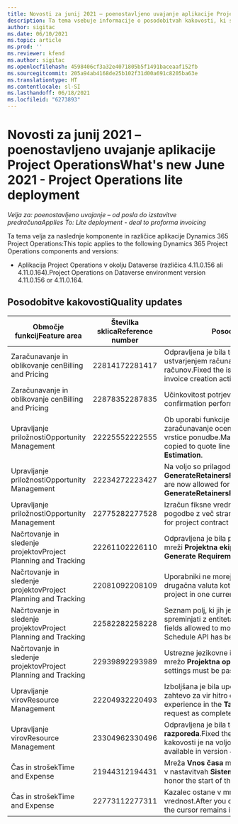 ```yaml
---
title: Novosti za junij 2021 – poenostavljeno uvajanje aplikacije Project Operations
description: Ta tema vsebuje informacije o posodobitvah kakovosti, ki so na voljo v junijski (2021) izdaji poenostavljenega uvajanja aplikacije Project Operations.
author: sigitac
ms.date: 06/10/2021
ms.topic: article
ms.prod: ''
ms.reviewer: kfend
ms.author: sigitac
ms.openlocfilehash: 4598406cf3a32e4071805b5f1491baceaaf152fb
ms.sourcegitcommit: 205a94ab4168de25b102f31d00a691c8205ba63e
ms.translationtype: HT
ms.contentlocale: sl-SI
ms.lasthandoff: 06/18/2021
ms.locfileid: "6273893"
---
```

# <a name="whats-new-june-2021---project-operations-lite-deployment"></a><span data-ttu-id="da030-103">Novosti za junij 2021 – poenostavljeno uvajanje aplikacije Project Operations</span><span class="sxs-lookup"><span data-stu-id="da030-103">What's new June 2021 - Project Operations lite deployment</span></span>

<span data-ttu-id="da030-104">_Velja za: poenostavljeno uvajanje – od posla do izstavitve predračuna_</span><span class="sxs-lookup"><span data-stu-id="da030-104">_Applies To: Lite deployment - deal to proforma invoicing_</span></span>

<span data-ttu-id="da030-105">Ta tema velja za naslednje komponente in različice aplikacije Dynamics 365 Project Operations:</span><span class="sxs-lookup"><span data-stu-id="da030-105">This topic applies to the following Dynamics 365 Project Operations components and versions:</span></span>

  - <span data-ttu-id="da030-106">Aplikacija Project Operations v okolju Dataverse (različica 4.11.0.156 ali 4.11.0.164).</span><span class="sxs-lookup"><span data-stu-id="da030-106">Project Operations on Dataverse environment version 4.11.0.156 or 4.11.0.164.</span></span>

## <a name="quality-updates"></a><span data-ttu-id="da030-107">Posodobitve kakovosti</span><span class="sxs-lookup"><span data-stu-id="da030-107">Quality updates</span></span>

| <span data-ttu-id="da030-108">**Območje funkcij**</span><span class="sxs-lookup"><span data-stu-id="da030-108">**Feature area**</span></span> | <span data-ttu-id="da030-109">**Številka sklica**</span><span class="sxs-lookup"><span data-stu-id="da030-109">**Reference number**</span></span> | <span data-ttu-id="da030-110">**Posodobitev kakovosti**</span><span class="sxs-lookup"><span data-stu-id="da030-110">**Quality update**</span></span> |
| --- | --- | --- |
| <span data-ttu-id="da030-111">Zaračunavanje in oblikovanje cen</span><span class="sxs-lookup"><span data-stu-id="da030-111">Billing and Pricing</span></span> | <span data-ttu-id="da030-112">2281417</span><span class="sxs-lookup"><span data-stu-id="da030-112">2281417</span></span> | <span data-ttu-id="da030-113">Odpravljena je bila težava, povezana z neuspešnim samodejnim ustvarjenjem računa s pomočjo razporeda za izdajanje računov.</span><span class="sxs-lookup"><span data-stu-id="da030-113">Fixed the issue regarding the failure of the automatic invoice creation action through the invoice schedule.</span></span> |
| <span data-ttu-id="da030-114">Zaračunavanje in oblikovanje cen</span><span class="sxs-lookup"><span data-stu-id="da030-114">Billing and Pricing</span></span> | <span data-ttu-id="da030-115">2287835</span><span class="sxs-lookup"><span data-stu-id="da030-115">2287835</span></span> |   <span data-ttu-id="da030-116">Učinkovitost potrjevanja računa je izboljšana.</span><span class="sxs-lookup"><span data-stu-id="da030-116">Improved invoice confirmation performance.</span></span> |
| <span data-ttu-id="da030-117">Upravljanje priložnosti</span><span class="sxs-lookup"><span data-stu-id="da030-117">Opportunity Management</span></span> | <span data-ttu-id="da030-118">2222555</span><span class="sxs-lookup"><span data-stu-id="da030-118">2222555</span></span> | <span data-ttu-id="da030-119">Ob uporabi funkcije **Uvoz iz ocene projekta** mora biti zaračunavanje ocene materiala ustrezno kopirano v podrobnosti vrstice ponudbe.</span><span class="sxs-lookup"><span data-stu-id="da030-119">Material estimates chargeability must be correctly copied to quote line details when using **Import from Project Estimation**.</span></span> |
| <span data-ttu-id="da030-120">Upravljanje priložnosti</span><span class="sxs-lookup"><span data-stu-id="da030-120">Opportunity Management</span></span> | <span data-ttu-id="da030-121">2223427</span><span class="sxs-lookup"><span data-stu-id="da030-121">2223427</span></span> | <span data-ttu-id="da030-122">Na voljo so prilagoditve za dejanje, **GenerateRetainersFromRetainerScheduleOptions**.</span><span class="sxs-lookup"><span data-stu-id="da030-122">Customizations are now allowed for the action, **GenerateRetainersFromRetainerScheduleOptions**.</span></span> |
| <span data-ttu-id="da030-123">Upravljanje priložnosti</span><span class="sxs-lookup"><span data-stu-id="da030-123">Opportunity Management</span></span> | <span data-ttu-id="da030-124">2277528</span><span class="sxs-lookup"><span data-stu-id="da030-124">2277528</span></span> | <span data-ttu-id="da030-125">Izračun fiksne vrednosti mejnika obračunavanja za podrobnosti pogodbe z več strankami.</span><span class="sxs-lookup"><span data-stu-id="da030-125">Fixed billing milestone value calculation for project contract lines with multiple customers.</span></span> |
| <span data-ttu-id="da030-126">Načrtovanje in sledenje projektov</span><span class="sxs-lookup"><span data-stu-id="da030-126">Project Planning and Tracking</span></span> | <span data-ttu-id="da030-127">2226110</span><span class="sxs-lookup"><span data-stu-id="da030-127">2226110</span></span> | <span data-ttu-id="da030-128">Odpravljena je bila predhodna težava s funkcijo **Ustvari zahtevo** v mreži **Projektna ekipa**.</span><span class="sxs-lookup"><span data-stu-id="da030-128">Fixed the intermittent issue with the **Generate Requirement** function in the **Project team** grid.</span></span> |
| <span data-ttu-id="da030-129">Načrtovanje in sledenje projektov</span><span class="sxs-lookup"><span data-stu-id="da030-129">Project Planning and Tracking</span></span> | <span data-ttu-id="da030-130">2208109</span><span class="sxs-lookup"><span data-stu-id="da030-130">2208109</span></span> | <span data-ttu-id="da030-131">Uporabniki ne morejo ustvariti projekta, za katerega je uporabljena drugačna valuta kot za povezana opravila.</span><span class="sxs-lookup"><span data-stu-id="da030-131">Users can't create a project in one currency with related tasks in another currency.</span></span> |
| <span data-ttu-id="da030-132">Načrtovanje in sledenje projektov</span><span class="sxs-lookup"><span data-stu-id="da030-132">Project Planning and Tracking</span></span> | <span data-ttu-id="da030-133">2258228</span><span class="sxs-lookup"><span data-stu-id="da030-133">2258228</span></span> | <span data-ttu-id="da030-134">Seznam polj, ki jih je ob uporabi API-ja razporeda mogoče spreminjati z entitetami **Razporejanje**, je posodobljen.</span><span class="sxs-lookup"><span data-stu-id="da030-134">The list of fields allowed to modify with **Scheduling** entities using the Schedule API has been updated.</span></span> |
| <span data-ttu-id="da030-135">Načrtovanje in sledenje projektov</span><span class="sxs-lookup"><span data-stu-id="da030-135">Project Planning and Tracking</span></span> | <span data-ttu-id="da030-136">2293989</span><span class="sxs-lookup"><span data-stu-id="da030-136">2293989</span></span> | <span data-ttu-id="da030-137">Ustrezne jezikovne in področne nastavitve je treba posredovati v mrežo **Projektna opravila**.</span><span class="sxs-lookup"><span data-stu-id="da030-137">The correct language and regional settings must be passed to the **Project Tasks** grid.</span></span>|
| <span data-ttu-id="da030-138">Upravljanje virov</span><span class="sxs-lookup"><span data-stu-id="da030-138">Resource Management</span></span> | <span data-ttu-id="da030-139">2220493</span><span class="sxs-lookup"><span data-stu-id="da030-139">2220493</span></span> | <span data-ttu-id="da030-140">Izboljšana je bila uporabniška izkušnja v mreži **Opravilo** ob tem, ko zahtevo za vir hitro označite kot zaključeno.</span><span class="sxs-lookup"><span data-stu-id="da030-140">Fixed the user experience in the **Task** grid when quickly marking a resource request as complete.</span></span> |
| <span data-ttu-id="da030-141">Upravljanje virov</span><span class="sxs-lookup"><span data-stu-id="da030-141">Resource Management</span></span> | <span data-ttu-id="da030-142">2330496</span><span class="sxs-lookup"><span data-stu-id="da030-142">2330496</span></span> | <span data-ttu-id="da030-143">Odpravljena je bila težava z nalaganjem elementa **Plošča razporeda**.</span><span class="sxs-lookup"><span data-stu-id="da030-143">Fixed the **Schedule Board** loading issue.</span></span> <span data-ttu-id="da030-144">(Posodobitev kakovosti je na voljo v različici 4.11.0.164)</span><span class="sxs-lookup"><span data-stu-id="da030-144">(Quality update is available in version 4.11.0.164)</span></span> |
| <span data-ttu-id="da030-145">Čas in strošek</span><span class="sxs-lookup"><span data-stu-id="da030-145">Time and Expense</span></span> | <span data-ttu-id="da030-146">2194431</span><span class="sxs-lookup"><span data-stu-id="da030-146">2194431</span></span> | <span data-ttu-id="da030-147">Mreža **Vnos časa** mora upoštevati začetek tedna, kot je določeno v nastavitvah **Sistemske nastavitve**.</span><span class="sxs-lookup"><span data-stu-id="da030-147">The **Time entry** grid must honor the start of the week as set in the **System settings**.</span></span> |
| <span data-ttu-id="da030-148">Čas in strošek</span><span class="sxs-lookup"><span data-stu-id="da030-148">Time and Expense</span></span> | <span data-ttu-id="da030-149">2277311</span><span class="sxs-lookup"><span data-stu-id="da030-149">2277311</span></span> | <span data-ttu-id="da030-150">Kazalec ostane v mreži **Vnos časa**, ko iz celice v njej izbrišete vrednost.</span><span class="sxs-lookup"><span data-stu-id="da030-150">After you delete the value in a cell in the **Time entry** grid, the cursor remains in the grid.</span></span> |
